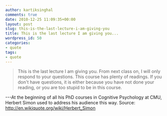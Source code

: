 ```yaml
---
author: kartiksinghal
comments: true
date: 2010-12-25 11:09:35+00:00
layout: post
slug: this-is-the-last-lecture-i-am-giving-you
title: This is the last lecture I am giving you...
wordpress_id: 50
categories:
- quote
tags:
- quote
---
```


> This is the last lecture I am giving you. From next class on, I will only respond to your questions. This course has plenty of readings. If you don't have questions, it is either because you have not done your reading, or you are too stupid to be in this course.

---At the beginning of all his PhD courses in Cognitive Psychology at CMU, Herbert Simon used to address his audience this way. Source: http://en.wikiquote.org/wiki/Herbert_Simon
